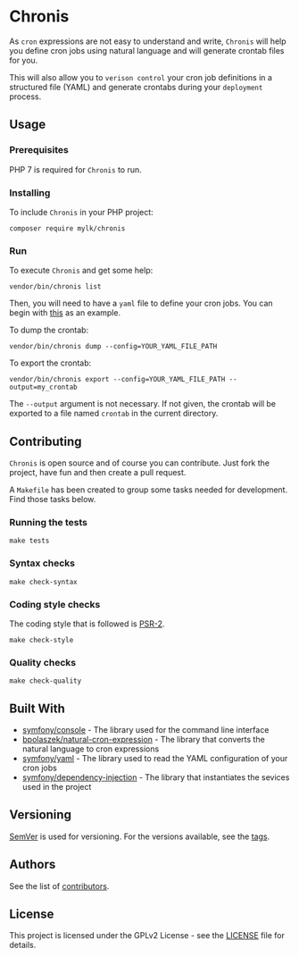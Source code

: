 # Chronis

As `cron` expressions are not easy to understand and write, `Chronis` will help you define
cron jobs using natural language and will generate crontab files for you. 

This will also allow you to `verison control` your cron job definitions in a structured
file (YAML) and generate crontabs during your `deployment` process. 

## Usage

### Prerequisites

PHP 7 is required for `Chronis` to run.

### Installing

To include `Chronis` in your PHP project:

```
composer require mylk/chronis
```

### Run

To execute `Chronis` and get some help: 

```
vendor/bin/chronis list
```

Then, you will need to have a `yaml` file to define your cron jobs. You can begin with
[this](https://github.com/mylk/chronis/blob/master/config/chronis.example.yaml) as an example.

To dump the crontab:

```
vendor/bin/chronis dump --config=YOUR_YAML_FILE_PATH
```

To export the crontab:

```
vendor/bin/chronis export --config=YOUR_YAML_FILE_PATH --output=my_crontab
```

The `--output` argument is not necessary. If not given, the crontab will be exported to a file
named `crontab` in the current directory.

## Contributing

`Chronis` is open source and of course you can contribute. Just fork the project, have fun
and then create a pull request.

A `Makefile` has been created to group some tasks needed for development. Find those tasks below.

### Running the tests

```
make tests
```

### Syntax checks

```
make check-syntax
```

### Coding style checks

The coding style that is followed is [PSR-2](https://www.php-fig.org/psr/psr-2/).

```
make check-style

```

### Quality checks

```
make check-quality

```

## Built With

* [symfony/console](https://symfony.com/components/Console) - The library used for the command line interface
* [bpolaszek/natural-cron-expression](https://github.com/bpolaszek/natural-cron-expression) - The library that converts the natural language to cron expressions
* [symfony/yaml](https://symfony.com/components/Yaml) - The library used to read the YAML configuration of your cron jobs
* [symfony/dependency-injection](https://symfony.com/components/DependencyInjection) - The library that instantiates the sevices used in the project 

## Versioning

[SemVer](http://semver.org/) is used for versioning. For the versions available, see the [tags](https://github.com/mylk/chronis/tags). 

## Authors

See the list of [contributors](https://github.com/your/project/contributors).

## License

This project is licensed under the GPLv2 License - see the [LICENSE](LICENSE) file for details.
